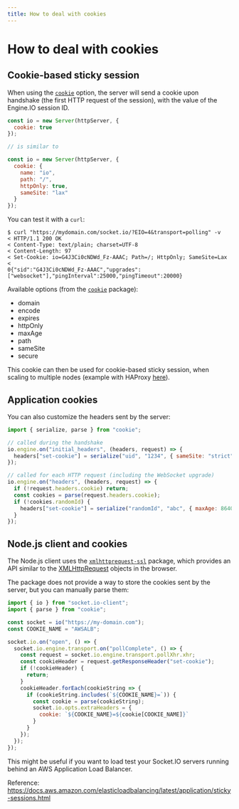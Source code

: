 ```yaml
---
title: How to deal with cookies
---
```


# How to deal with cookies

## Cookie-based sticky session

When using the [`cookie`](/docs/v4/server-options/#cookie) option, the server will send a cookie upon handshake (the first HTTP request of the session), with the value of the Engine.IO session ID.

```js
const io = new Server(httpServer, {
  cookie: true
});

// is similar to

const io = new Server(httpServer, {
  cookie: {
    name: "io",
    path: "/",
    httpOnly: true,
    sameSite: "lax"
  }
});
```

You can test it with a `curl`:

```
$ curl "https://mydomain.com/socket.io/?EIO=4&transport=polling" -v
< HTTP/1.1 200 OK
< Content-Type: text/plain; charset=UTF-8
< Content-Length: 97
< Set-Cookie: io=G4J3Ci0cNDWd_Fz-AAAC; Path=/; HttpOnly; SameSite=Lax
<
0{"sid":"G4J3Ci0cNDWd_Fz-AAAC","upgrades":["websocket"],"pingInterval":25000,"pingTimeout":20000}
```

Available options (from the [`cookie`](https://github.com/jshttp/cookie/) package):

- domain
- encode
- expires
- httpOnly
- maxAge
- path
- sameSite
- secure

This cookie can then be used for cookie-based sticky session, when scaling to multiple nodes (example with HAProxy [here](/docs/v4/using-multiple-nodes/#haproxy-configuration)).

## Application cookies

You can also customize the headers sent by the server:

```js
import { serialize, parse } from "cookie";

// called during the handshake
io.engine.on("initial_headers", (headers, request) => {
  headers["set-cookie"] = serialize("uid", "1234", { sameSite: "strict" });
});

// called for each HTTP request (including the WebSocket upgrade)
io.engine.on("headers", (headers, request) => {
  if (!request.headers.cookie) return;
  const cookies = parse(request.headers.cookie);
  if (!cookies.randomId) {
    headers["set-cookie"] = serialize("randomId", "abc", { maxAge: 86400 });
  }
});
```

## Node.js client and cookies

The Node.js client uses the [`xmlhttprequest-ssl`](https://github.com/mjwwit/node-XMLHttpRequest) package, which provides an API similar to the [XMLHttpRequest](https://developer.mozilla.org/en-US/docs/Web/API/XMLHttpRequest) objects in the browser.

The package does not provide a way to store the cookies sent by the server, but you can manually parse them:

```js
import { io } from "socket.io-client";
import { parse } from "cookie";

const socket = io("https://my-domain.com");
const COOKIE_NAME = "AWSALB";

socket.io.on("open", () => {
  socket.io.engine.transport.on("pollComplete", () => {
    const request = socket.io.engine.transport.pollXhr.xhr;
    const cookieHeader = request.getResponseHeader("set-cookie");
    if (!cookieHeader) {
      return;
    }
    cookieHeader.forEach(cookieString => {
      if (cookieString.includes(`${COOKIE_NAME}=`)) {
        const cookie = parse(cookieString);
        socket.io.opts.extraHeaders = {
          cookie: `${COOKIE_NAME}=${cookie[COOKIE_NAME]}`
        }
      }
    });
  });
});
```

This might be useful if you want to load test your Socket.IO servers running behind an AWS Application Load Balancer.

Reference: https://docs.aws.amazon.com/elasticloadbalancing/latest/application/sticky-sessions.html

